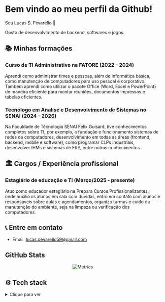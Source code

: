 # Bem vindo ao meu perfil da Github!
Sou Lucas S. Pevarello :wave:

Gosto de desenvolvimento de backend, softwares e jogos.

## :books: Minhas formações
### Curso de TI Administrativo na FATORE (2022 - 2024)

Aprendi como administrar times e pessoas, além de informática básica, como manutenção de computadores para uso pessoal e corporativo. Também aprendi como utilizar o pacote Office (Word, Excel e PowerPoint) de maneira eficiente para montar reuniões, documentos impressos e tabelas eficientes.

### Técnologo em Analise e Desenvolvimento de Sistemas no SENAI (2024 - 2026)

Na Faculdade de Técnologia SENAI Félix Guisard, tive conhecimentos completos sobre TI, por exemplo, a fundação e funcionamento sistemas de redes de computadores, desenvolvimento em todas as áreas (frontend, backend, mobile e software), como programar CLPs industriais, desenvolver IHMs e sistemas de ERP, entre outros conhecimentos.

## 🏛️ Cargos / Experiência profissional
### Estagiário de educação e TI (Março/2025 - presente)

Atuo como educador estagiário na Prepara Cursos Profissionalizantes, onde auxilio os alunos em sala com dúvidas, entro em contato com alunos e responsáveis sobre aulas e agendamentos, organizo turmas e cuido da manutenção do ambiente, seja na limpeza ou verificação dos computadores.

## :telephone_receiver: Entre em contato
- Email: <lucas.pevarello59@gmail.com>

## GitHub Stats

<p align="center"><img src="/github-metrics.svg" alt="Metrics"></p>

## :gear: Tech stack

<details> 
    <summary> Clique para ver </summary>

### Linguagens
![Python](https://img.shields.io/badge/python-3670A0?style=for-the-badge&logo=python&logoColor=ffdd54)
![HTML5](https://img.shields.io/badge/html5-%23E34F26.svg?style=for-the-badge&logo=html5&logoColor=white "HTML é linguagem de programação?")
![CSS3](https://img.shields.io/badge/css3-%231572B6.svg?style=for-the-badge&logo=css3&logoColor=white "CSS já é demais")
![JavaScript](https://img.shields.io/badge/javascript-%23323330.svg?style=for-the-badge&logo=javascript&logoColor=%23F7DF1E)
![Markdown](https://img.shields.io/badge/markdown-%23000000.svg?style=for-the-badge&logo=markdown&logoColor=white)
![Dart](https://img.shields.io/badge/dart-%230175C2.svg?style=for-the-badge&logo=dart&logoColor=white)
![Lua](https://img.shields.io/badge/lua-%232C2D72.svg?style=for-the-badge&logo=lua&logoColor=white)
![PHP](https://img.shields.io/badge/php-%23777BB4.svg?style=for-the-badge&logo=php&logoColor=white)

### Bibliotecas / Plataformas / Frameworks
![Flask](https://img.shields.io/badge/flask-%23000.svg?style=for-the-badge&logo=flask&logoColor=white)
![Django](https://img.shields.io/badge/django-%23092E20.svg?style=for-the-badge&logo=django&logoColor=white)
![TailwindCSS](https://img.shields.io/badge/tailwindcss-%2338B2AC.svg?style=for-the-badge&logo=tailwind-css&logoColor=white)
![React](https://img.shields.io/badge/react-%2320232a.svg?style=for-the-badge&logo=react&logoColor=%2361DAFB)
![Next JS](https://img.shields.io/badge/Next-black?style=for-the-badge&logo=next.js&logoColor=white)
![Yarn](https://img.shields.io/badge/yarn-%232C8EBB.svg?style=for-the-badge&logo=yarn&logoColor=white)
![PyPi](https://img.shields.io/badge/pypi-%23ececec.svg?style=for-the-badge&logo=pypi&logoColor=1f73b7)
![Flutter](https://img.shields.io/badge/Flutter-%2302569B.svg?style=for-the-badge&logo=Flutter&logoColor=white)

### Cloud / SaaS
![AWS](https://img.shields.io/badge/AWS-%23FF9900.svg?style=for-the-badge&logo=amazon-aws&logoColor=white)
![Amazon S3](https://img.shields.io/badge/Amazon%20S3-FF9900?style=for-the-badge&logo=amazons3&logoColor=white)
![Google Cloud](https://img.shields.io/badge/GoogleCloud-%234285F4.svg?style=for-the-badge&logo=google-cloud&logoColor=white)
![Vercel](https://img.shields.io/badge/vercel-%23000000.svg?style=for-the-badge&logo=vercel&logoColor=white)

### IDE / Editores
![Obsidian](https://img.shields.io/badge/Obsidian-%23483699.svg?style=for-the-badge&logo=obsidian&logoColor=white)
![Google Colab](https://img.shields.io/badge/Google%20Colab-%23F9A825.svg?style=for-the-badge&logo=googlecolab&logoColor=white)
![Jupyter Notebook](https://img.shields.io/badge/jupyter-%23FA0F00.svg?style=for-the-badge&logo=jupyter&logoColor=white)
![Notepad++](https://img.shields.io/badge/Notepad++-90E59A.svg?style=for-the-badge&logo=notepad%2b%2b&logoColor=black)
![Sublime Text](https://img.shields.io/badge/sublime_text-%23575757.svg?style=for-the-badge&logo=sublime-text&logoColor=important)
![Visual Studio Code](https://img.shields.io/badge/Visual%20Studio%20Code-0078d7.svg?style=for-the-badge&logo=visual-studio-code&logoColor=white)

### Sistemas Operacionais (SO)

![Android](https://img.shields.io/badge/Android-3DDC84?style=for-the-badge&logo=android&logoColor=white)
![Linux](https://img.shields.io/badge/Linux-FCC624?style=for-the-badge&logo=linux&logoColor=black)
![Linux Mint](https://img.shields.io/badge/Linux%20Mint-87CF3E?style=for-the-badge&logo=Linux%20Mint&logoColor=white)
![Debian](https://img.shields.io/badge/Debian-D70A53?style=for-the-badge&logo=debian&logoColor=white)
![Ubuntu](https://img.shields.io/badge/Ubuntu-E95420?style=for-the-badge&logo=ubuntu&logoColor=white)
![Windows](https://img.shields.io/badge/Windows-0078D6?style=for-the-badge&logo=windows&logoColor=white)

### Databases
![MariaDB](https://img.shields.io/badge/MariaDB-003545?style=for-the-badge&logo=mariadb&logoColor=white)
![MongoDB](https://img.shields.io/badge/MongoDB-%234ea94b.svg?style=for-the-badge&logo=mongodb&logoColor=white)
![MySQL](https://img.shields.io/badge/mysql-4479A1.svg?style=for-the-badge&logo=mysql&logoColor=white)
![SQLite](https://img.shields.io/badge/sqlite-%2307405e.svg?style=for-the-badge&logo=sqlite&logoColor=white)

### Versionamento
![Git](https://img.shields.io/badge/git-%23F05033.svg?style=for-the-badge&logo=git&logoColor=white)
![GitHub](https://img.shields.io/badge/github-%23121011.svg?style=for-the-badge&logo=github&logoColor=white)
![GitLab](https://img.shields.io/badge/gitlab-%23181717.svg?style=for-the-badge&logo=gitlab&logoColor=white)

### Finanças
![Stripe](https://img.shields.io/badge/Stripe-5469d4?style=for-the-badge&logo=stripe&logoColor=ffffff "API de finanças e pagamentos")

</details>
